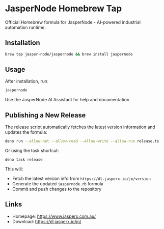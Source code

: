 # JasperNode Homebrew Tap

Official Homebrew formula for JasperNode - AI-powered industrial automation runtime.

## Installation

```bash
brew tap jasper-node/jaspernode && brew install jaspernode
```

## Usage

After installation, run:
```bash
jaspernode
```

Use the JasperNode AI Assistant for help and documentation.

## Publishing a New Release

The release script automatically fetches the latest version information and updates the formula:

```bash
deno run --allow-net --allow-read --allow-write --allow-run release.ts
```

Or using the task shortcut:
```bash
deno task release
```

This will:
- Fetch the latest version info from `https://dl.jasperx.io/jn/version`
- Generate the updated `jaspernode.rb` formula
- Commit and push changes to the repository

## Links

- Homepage: https://www.jasperx.com.au/
- Download: https://dl.jasperx.io/jn/
